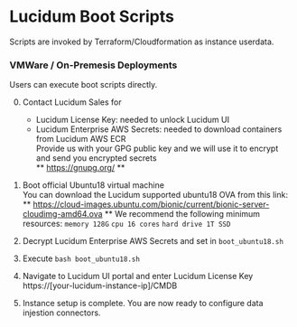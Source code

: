 # Lucidum Boot Scripts

Scripts are invoked by Terraform/Cloudformation as instance userdata.

### VMWare / On-Premesis Deployments

Users can execute boot scripts directly.

0. Contact Lucidum Sales for
   - Lucidum License Key: needed to unlock Lucidum UI
   - Lucidum Enterprise AWS Secrets: needed to download containers from Lucidum AWS ECR\
   Provide us with your GPG public key and we will use it to encrypt and send you encrypted secrets\
   ** https://gnupg.org/ **

1. Boot official Ubuntu18 virtual machine\
   You can download the Lucidum supported ubuntu18 OVA from this link:\
   ** https://cloud-images.ubuntu.com/bionic/current/bionic-server-cloudimg-amd64.ova **
   We recommend the following minimum resources: `memory 128G` `cpu 16 cores` `hard drive 1T SSD`

2. Decrypt Lucidum Enterprise AWS Secrets and set in `boot_ubuntu18.sh`

3. Execute `bash boot_ubuntu18.sh`

4. Navigate to Lucidum UI portal and enter Lucidum License Key https://[your-lucidum-instance-ip]/CMDB

5. Instance setup is complete. You are now ready to configure data injestion connectors.
